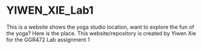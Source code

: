 # YIWEN_XIE_Lab1
 This is a website shows the yoga studio location, want to explore the fun of the yoga? Here is the place. This website/repository is created by Yiwen Xie for the GGR472 Lab assignment 1
